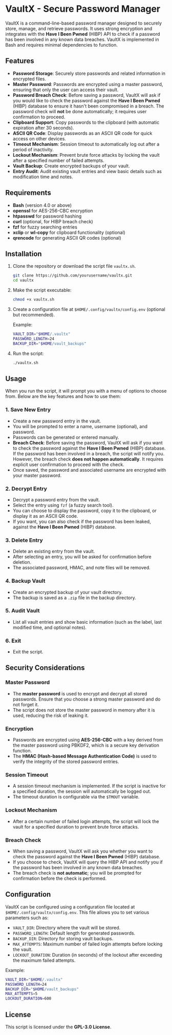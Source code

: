 # VaultX - Secure Password Manager

VaultX is a command-line-based password manager designed to securely store, manage, and retrieve passwords. It uses strong encryption and integrates with the **Have I Been Pwned** (HIBP) API to check if a password has been involved in any known data breaches. VaultX is implemented in Bash and requires minimal dependencies to function.

## Features

* **Password Storage**: Securely store passwords and related information in encrypted files.
* **Master Password**: Passwords are encrypted using a master password, ensuring that only the user can access their vault.
* **Password Breach Check**: Before saving a password, VaultX will ask if you would like to check the password against the **Have I Been Pwned** (HIBP) database to ensure it hasn't been compromised in a breach. The password check will **not** be done automatically; it requires user confirmation to proceed.
* **Clipboard Support**: Copy passwords to the clipboard (with automatic expiration after 30 seconds).
* **ASCII QR Code**: Display passwords as an ASCII QR code for quick access on other devices.
* **Timeout Mechanism**: Session timeout to automatically log out after a period of inactivity.
* **Lockout Mechanism**: Prevent brute force attacks by locking the vault after a specified number of failed attempts.
* **Vault Backup**: Create encrypted backups of your vault.
* **Entry Audit**: Audit existing vault entries and view basic details such as modification time and notes.

## Requirements

* **Bash** (version 4.0 or above)
* **openssl** for AES-256-CBC encryption
* **htpasswd** for password hashing
* **curl** (optional, for HIBP breach check)
* **fzf** for fuzzy searching entries
* **xclip** or **wl-copy** for clipboard functionality (optional)
* **qrencode** for generating ASCII QR codes (optional)

## Installation

1. Clone the repository or download the script file `vaultx.sh`.

   ```bash
   git clone https://github.com/yourusername/vaultx.git
   cd vaultx
   ```

2. Make the script executable:

   ```bash
   chmod +x vaultx.sh
   ```

3. Create a configuration file at `$HOME/.config/vaultx/config.env` (optional but recommended).

   Example:

   ```bash
   VAULT_DIR="$HOME/.vaultx"
   PASSWORD_LENGTH=24
   BACKUP_DIR="$HOME/vault_backups"
   ```

4. Run the script:

   ```bash
   ./vaultx.sh
   ```

## Usage

When you run the script, it will prompt you with a menu of options to choose from. Below are the key features and how to use them:

### 1. **Save New Entry**

* Create a new password entry in the vault.
* You will be prompted to enter a name, username (optional), and password.
* Passwords can be generated or entered manually.
* **Breach Check**: Before saving the password, VaultX will ask if you want to check the password against the **Have I Been Pwned** (HIBP) database. If the password has been involved in a breach, the script will notify you. However, the breach check **does not happen automatically**. It requires explicit user confirmation to proceed with the check.
* Once saved, the password and associated username are encrypted with your master password.

### 2. **Decrypt Entry**

* Decrypt a password entry from the vault.
* Select the entry using `fzf` (a fuzzy search tool).
* You can choose to display the password, copy it to the clipboard, or display it as an ASCII QR code.
* If you want, you can also check if the password has been leaked, against the **Have I Been Pwned** (HIBP) database.

### 3. **Delete Entry**

* Delete an existing entry from the vault.
* After selecting an entry, you will be asked for confirmation before deletion.
* The associated password, HMAC, and note files will be removed.

### 4. **Backup Vault**

* Create an encrypted backup of your vault directory.
* The backup is saved as a `.zip` file in the backup directory.

### 5. **Audit Vault**

* List all vault entries and show basic information (such as the label, last modified time, and optional notes).

### 6. **Exit**

* Exit the script.

## Security Considerations

### Master Password

* The **master password** is used to encrypt and decrypt all stored passwords. Ensure that you choose a strong master password and do not forget it.
* The script does not store the master password in memory after it is used, reducing the risk of leaking it.

### Encryption

* Passwords are encrypted using **AES-256-CBC** with a key derived from the master password using PBKDF2, which is a secure key derivation function.
* The **HMAC (Hash-based Message Authentication Code)** is used to verify the integrity of the stored password entries.

### Session Timeout

* A session timeout mechanism is implemented. If the script is inactive for a specified duration, the session will automatically be logged out.
* The timeout duration is configurable via the `$TMOUT` variable.

### Lockout Mechanism

* After a certain number of failed login attempts, the script will lock the vault for a specified duration to prevent brute force attacks.

### Breach Check

* When saving a password, VaultX will ask you whether you want to check the password against the **Have I Been Pwned** (HIBP) database.
* If you choose to check, VaultX will query the HIBP API and notify you if the password has been involved in any known data breaches.
* The breach check is **not automatic**; you will be prompted for confirmation before the check is performed.

## Configuration

VaultX can be configured using a configuration file located at `$HOME/.config/vaultx/config.env`. This file allows you to set various parameters such as:

* `VAULT_DIR`: Directory where the vault will be stored.
* `PASSWORD_LENGTH`: Default length for generated passwords.
* `BACKUP_DIR`: Directory for storing vault backups.
* `MAX_ATTEMPTS`: Maximum number of failed login attempts before locking the vault.
* `LOCKOUT_DURATION`: Duration (in seconds) of the lockout after exceeding the maximum failed attempts.

Example:

```bash
VAULT_DIR="$HOME/.vaultx"
PASSWORD_LENGTH=24
BACKUP_DIR="$HOME/vault_backups"
MAX_ATTEMPTS=5
LOCKOUT_DURATION=600
```

## License

This script is licensed under the **GPL-3.0 License**.

